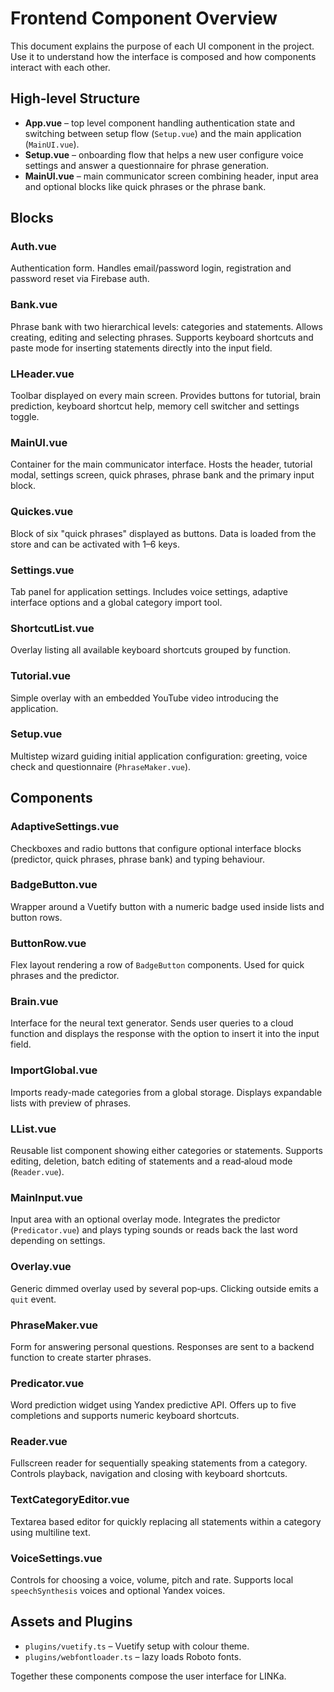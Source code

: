 # Frontend Component Overview

This document explains the purpose of each UI component in the project. Use it to understand how the interface is composed and how components interact with each other.

## High‑level Structure

- **App.vue** – top level component handling authentication state and switching between setup flow (`Setup.vue`) and the main application (`MainUI.vue`).
- **Setup.vue** – onboarding flow that helps a new user configure voice settings and answer a questionnaire for phrase generation.
- **MainUI.vue** – main communicator screen combining header, input area and optional blocks like quick phrases or the phrase bank.

## Blocks

### Auth.vue
Authentication form. Handles email/password login, registration and password reset via Firebase auth.

### Bank.vue
Phrase bank with two hierarchical levels: categories and statements. Allows creating, editing and selecting phrases. Supports keyboard shortcuts and paste mode for inserting statements directly into the input field.

### LHeader.vue
Toolbar displayed on every main screen. Provides buttons for tutorial, brain prediction, keyboard shortcut help, memory cell switcher and settings toggle.

### MainUI.vue
Container for the main communicator interface. Hosts the header, tutorial modal, settings screen, quick phrases, phrase bank and the primary input block.

### Quickes.vue
Block of six "quick phrases" displayed as buttons. Data is loaded from the store and can be activated with 1–6 keys.

### Settings.vue
Tab panel for application settings. Includes voice settings, adaptive interface options and a global category import tool.

### ShortcutList.vue
Overlay listing all available keyboard shortcuts grouped by function.

### Tutorial.vue
Simple overlay with an embedded YouTube video introducing the application.

### Setup.vue
Multistep wizard guiding initial application configuration: greeting, voice check and questionnaire (`PhraseMaker.vue`).

## Components

### AdaptiveSettings.vue
Checkboxes and radio buttons that configure optional interface blocks (predictor, quick phrases, phrase bank) and typing behaviour.

### BadgeButton.vue
Wrapper around a Vuetify button with a numeric badge used inside lists and button rows.

### ButtonRow.vue
Flex layout rendering a row of `BadgeButton` components. Used for quick phrases and the predictor.

### Brain.vue
Interface for the neural text generator. Sends user queries to a cloud function and displays the response with the option to insert it into the input field.

### ImportGlobal.vue
Imports ready-made categories from a global storage. Displays expandable lists with preview of phrases.

### LList.vue
Reusable list component showing either categories or statements. Supports editing, deletion, batch editing of statements and a read‑aloud mode (`Reader.vue`).

### MainInput.vue
Input area with an optional overlay mode. Integrates the predictor (`Predicator.vue`) and plays typing sounds or reads back the last word depending on settings.

### Overlay.vue
Generic dimmed overlay used by several pop‑ups. Clicking outside emits a `quit` event.

### PhraseMaker.vue
Form for answering personal questions. Responses are sent to a backend function to create starter phrases.

### Predicator.vue
Word prediction widget using Yandex predictive API. Offers up to five completions and supports numeric keyboard shortcuts.

### Reader.vue
Fullscreen reader for sequentially speaking statements from a category. Controls playback, navigation and closing with keyboard shortcuts.

### TextCategoryEditor.vue
Textarea based editor for quickly replacing all statements within a category using multiline text.

### VoiceSettings.vue
Controls for choosing a voice, volume, pitch and rate. Supports local `speechSynthesis` voices and optional Yandex voices.

## Assets and Plugins

- `plugins/vuetify.ts` – Vuetify setup with colour theme.
- `plugins/webfontloader.ts` – lazy loads Roboto fonts.

Together these components compose the user interface for LINKa.
